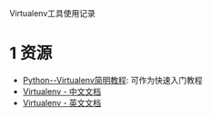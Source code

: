 Virtualenv工具使用记录

# 1 资源

+ [Python--Virtualenv简明教程](http://www.jianshu.com/p/08c657bd34f1): 可作为快速入门教程
+ [Virtualenv - 中文文档](http://pythonguidecn.readthedocs.io/zh/latest/dev/virtualenvs.html)
+ [Virtualenv - 英文文档](https://virtualenv.pypa.io/en/stable/)